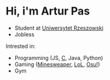 # Hi, i'm Artur Pas
* Student at [Uniwersytet Rzeszowski](https://www.ur.edu.pl/kolegia/kolegium-nauk-przyrodniczych/student/kierunki/informatyka)
* Jobless

Intrested in:
* Programming (JS, [C](https://pl.spoj.com/users/artur_pas/), Java, Python)
* Gaming ([Minesweaper](https://minesweeper.online/player/8472387), [LoL](https://www.leagueofgraphs.com/pl/summoner/eune/ZboczonyArtur), [Osu!](https://osu.ppy.sh/users/12291911)) 
* Gym

